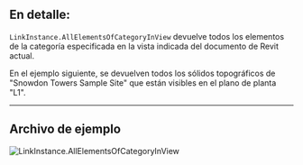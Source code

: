## En detalle:
`LinkInstance.AllElementsOfCategoryInView` devuelve todos los elementos de la categoría especificada en la vista indicada del documento de Revit actual.

En el ejemplo siguiente, se devuelven todos los sólidos topográficos de "Snowdon Towers Sample Site" que están visibles en el plano de planta "L1".
___
## Archivo de ejemplo

![LinkInstance.AllElementsOfCategoryInView](./Revit.Elements.LinkInstance.AllElementsOfCategoryInView_img.jpg)
